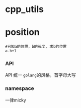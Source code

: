 # cpp_utils

# position
```
#已知a的位置，b的长度, 求b的位置
a-b+1
```
### API
API 统一	`golang`的风格，首字母大写

### namespace
一律micky
